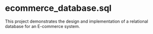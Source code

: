 # ecommerce_database.sql
This project demonstrates the design and implementation of a relational database for an E-commerce system.
